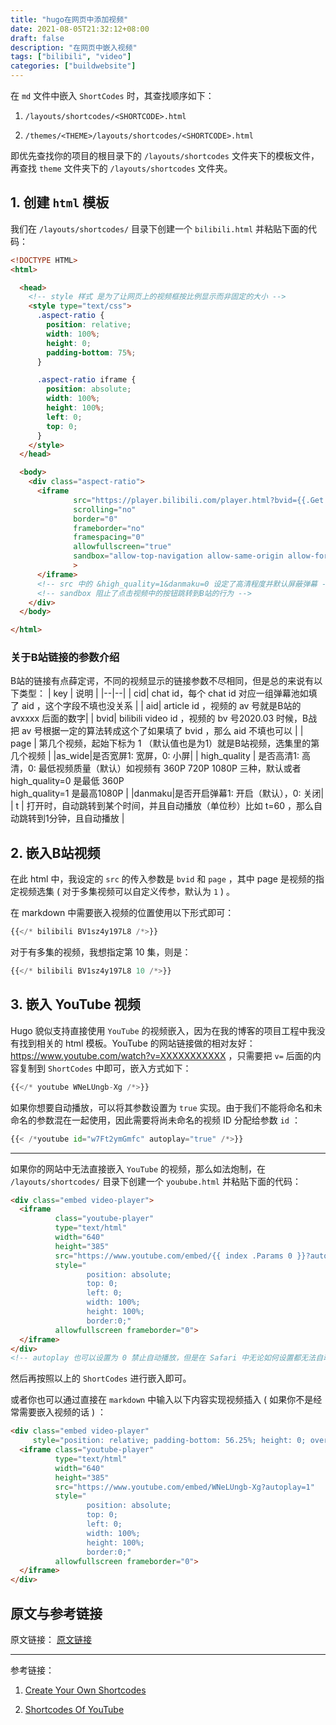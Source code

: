 ```yaml
---
title: "hugo在网页中添加视频"
date: 2021-08-05T21:32:12+08:00
draft: false
description: "在网页中嵌入视频"
tags: ["bilibili", "video"]
categories: ["buildwebsite"]
---
```


<!--more-->


在  `md`  文件中嵌入  `ShortCodes`  时，其查找顺序如下：

1.  `/layouts/shortcodes/<SHORTCODE>.html`

3.  `/themes/<THEME>/layouts/shortcodes/<SHORTCODE>.html`

即优先查找你的项目的根目录下的  `/layouts/shortcodes`  文件夹下的模板文件，再查找  `theme`  文件夹下的  `/layouts/shortcodes`  文件夹。

## 1. 创建  `html`  模板
我们在 `/layouts/shortcodes/` 目录下创建一个 `bilibili.html` 并粘贴下面的代码：
```html
<!DOCTYPE HTML>
<html>

  <head>
    <!-- style 样式 是为了让网页上的视频框按比例显示而非固定的大小 -->
    <style type="text/css">
      .aspect-ratio {
        position: relative;
        width: 100%;
        height: 0;
        padding-bottom: 75%;
      }

      .aspect-ratio iframe {
        position: absolute;
        width: 100%;
        height: 100%;
        left: 0;
        top: 0;
      }
    </style>
  </head>

  <body>
    <div class="aspect-ratio">
      <iframe
              src="https://player.bilibili.com/player.html?bvid={{.Get 0 }}&page={{ if .Get 1 }}{{.Get 1}}{{ else }}1&high_quality=1&danmaku=0{{end}}"
              scrolling="no" 
              border="0" 
              frameborder="no" 
              framespacing="0" 
              allowfullscreen="true"
              sandbox="allow-top-navigation allow-same-origin allow-forms allow-scripts"
              >
      </iframe>
      <!-- src 中的 &high_quality=1&danmaku=0 设定了高清程度并默认屏蔽弹幕 -->
      <!-- sandbox 阻止了点击视频中的按钮跳转到B站的行为 -->
    </div>
  </body>

</html>
```
### 关于B站链接的参数介绍

B站的链接有点薛定谔，不同的视频显示的链接参数不尽相同，但是总的来说有以下类型：
| key | 说明 |
|--|--|
|  cid| chat id，每个 chat id 对应一组弹幕池如填了 aid ，这个字段不填也没关系 |
| aid| article id ，视频的 av 号就是B站的 avxxxx 后面的数字|
|  bvid| bilibili video id ，视频的 bv 号2020.03 时候，B战把 av 号根据一定的算法转成这个了如果填了 bvid ，那么 aid 不填也可以 |
| page | 第几个视频，起始下标为 1 （默认值也是为1）就是B站视频，选集里的第几个视频 |
|as_wide|是否宽屏1: 宽屏，0: 小屏|
| high_quality | 是否高清1: 高清，0: 最低视频质量（默认）如视频有 360P 720P 1080P 三种，默认或者 high_quality=0 是最低 360P  
high_quality=1 是最高1080P |
|danmaku|是否开启弹幕1: 开启（默认），0: 关闭|
| t | 打开时，自动跳转到某个时间，并且自动播放（单位秒）比如 t=60 ，那么自动跳转到1分钟，且自动播放 | 





## 2. 嵌入B站视频

在此 html 中，我设定的  `src`  的传入参数是  `bvid`  和  `page`  ，其中 page 是视频的指定视频选集 ( 对于多集视频可以自定义传参，默认为  `1`  ) 。

在 markdown 中需要嵌入视频的位置使用以下形式即可：

``` python
{{</* bilibili BV1sz4y197L8 /*>}}
```

对于有多集的视频，我想指定第 10 集，则是：

```python
{{</* bilibili BV1sz4y197L8 10 /*>}}
```
## 3. 嵌入 YouTube 视频

Hugo 貌似支持直接使用  `YouTube`  的视频嵌入，因为在我的博客的项目工程中我没有找到相关的 html 模板。YouTube 的网站链接做的相对友好：https://www.youtube.com/watch?v=XXXXXXXXXXX ，只需要把  `v=`  后面的内容复制到  `ShortCodes`  中即可，嵌入方式如下：

```python
{{</* youtube WNeLUngb-Xg /*>}}
```

如果你想要自动播放，可以将其参数设置为  `true`  实现。由于我们不能将命名和未命名的参数混在一起使用，因此需要将尚未命名的视频 ID 分配给参数  `id`  ：

```python
{{< /*youtube id="w7Ft2ymGmfc" autoplay="true" /*>}}
```
---
‍如果你的网站中无法直接嵌入  `YouTube`  的视频，那么如法炮制，在  `/layouts/shortcodes/`  目录下创建一个  `youbube.html`  并粘贴下面的代码：

```html
<div class="embed video-player">
  <iframe 
          class="youtube-player" 
          type="text/html" 
          width="640" 
          height="385"
          src="https://www.youtube.com/embed/{{ index .Params 0 }}?autoplay=1"
          style="
                 position: absolute; 
                 top: 0; 
                 left: 0; 
                 width: 100%; 
                 height: 100%; 
                 border:0;"
          allowfullscreen frameborder="0">
  </iframe>
</div>
<!-- autoplay 也可以设置为 0 禁止自动播放，但是在 Safari 中无论如何设置都无法自动播放 -->

```

然后再按照以上的  `ShortCodes`  进行嵌入即可。

或者你也可以通过直接在  `markdown`  中输入以下内容实现视频插入 ( 如果你不是经常需要嵌入视频的话 ) ：

```html
<div class="embed video-player" 
     style="position: relative; padding-bottom: 56.25%; height: 0; overflow: hidden;">
  <iframe class="youtube-player"
          type="text/html"
          width="640" 
          height="385"
          src="https://www.youtube.com/embed/WNeLUngb-Xg?autoplay=1"
          style="
                 position: absolute; 
                 top: 0; 
                 left: 0; 
                 width: 100%; 
                 height: 100%; 
                 border:0;"
          allowfullscreen frameborder="0">
  </iframe>
</div>

```
## 原文与参考链接

原文链接： [原文链接](https://caymanhk.gitee.io/posts/006_hugo通过shortcodes添加视频)

---

参考链接：
 1. [Create Your Own Shortcodes](https://gohugo.io/templates/shortcode-templates/)

 2. [Shortcodes Of YouTube](https://gohugo.io/content-management/shortcodes/#youtube)
